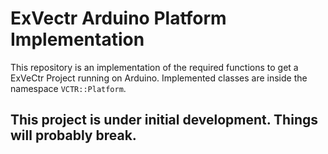 # ExVectr Arduino Platform Implementation
This repository is an implementation of the required functions to get a ExVeCtr Project running on Arduino.
Implemented classes are inside the namespace `VCTR::Platform`.
## **This project is under initial development. Things will probably break.**